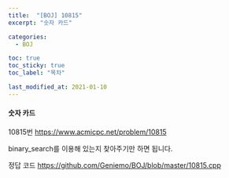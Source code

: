 ```yaml
---
title:  "[BOJ] 10815"
excerpt: "숫자 카드"

categories:
  - BOJ

toc: true
toc_sticky: true
toc_label: "목차"

last_modified_at: 2021-01-10
---
```


#### 숫자 카드

10815번 <https://www.acmicpc.net/problem/10815>

binary_search를 이용해 있는지 찾아주기만 하면 됩니다.

정답 코드 <https://github.com/Geniemo/BOJ/blob/master/10815.cpp>
